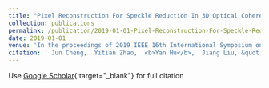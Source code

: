 ```yaml
---
title: "Pixel Reconstruction For Speckle Reduction In 3D Optical Coherence Tomography Of Retina"
collection: publications
permalink: /publication/2019-01-01-Pixel-Reconstruction-For-Speckle-Reduction-In-3D-Optical-Coherence-Tomography-Of-Retina
date: 2019-01-01
venue: 'In the proceedings of 2019 IEEE 16th International Symposium on Biomedical Imaging (ISBI 2019)'
citation: ' Jun Cheng,  Yitian Zhao,  <b>Yan Hu</b>,  Jiang Liu, &quot;Pixel Reconstruction For Speckle Reduction In 3D Optical Coherence Tomography Of Retina.&quot; In the proceedings of 2019 IEEE 16th International Symposium on Biomedical Imaging (ISBI 2019), 2019.'
---
```

Use [Google Scholar](https://scholar.google.com/scholar?q=Pixel+Reconstruction+For+Speckle+Reduction+In+3D+Optical+Coherence+Tomography+Of+Retina){:target="_blank"} for full citation